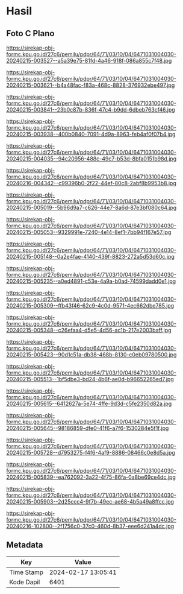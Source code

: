 # Hasil

## Foto C Plano

https://sirekap-obj-formc.kpu.go.id/27c6/pemilu/pdpr/64/71/03/10/04/6471031004030-20240215-003527--a5a39e75-81fd-4a46-918f-086a855c7f48.jpg

https://sirekap-obj-formc.kpu.go.id/27c6/pemilu/pdpr/64/71/03/10/04/6471031004030-20240215-003621--b4a48fac-f83a-468c-8828-376932ebe497.jpg

https://sirekap-obj-formc.kpu.go.id/27c6/pemilu/pdpr/64/71/03/10/04/6471031004030-20240215-003841--23b0c87b-836f-47c4-b9dd-6dbeb763cf46.jpg

https://sirekap-obj-formc.kpu.go.id/27c6/pemilu/pdpr/64/71/03/10/04/6471031004030-20240215-003938--400b0840-7091-4d9a-8963-feb4af0f07b4.jpg

https://sirekap-obj-formc.kpu.go.id/27c6/pemilu/pdpr/64/71/03/10/04/6471031004030-20240215-004035--94c20956-488c-49c7-b53d-8bfa0151b98d.jpg

https://sirekap-obj-formc.kpu.go.id/27c6/pemilu/pdpr/64/71/03/10/04/6471031004030-20240216-004342--c99396b0-2f22-44ef-80c8-2abf8b9953b8.jpg

https://sirekap-obj-formc.kpu.go.id/27c6/pemilu/pdpr/64/71/03/10/04/6471031004030-20240215-005019--5b96d9a7-c626-44e7-8a6d-87e3bf080c64.jpg

https://sirekap-obj-formc.kpu.go.id/27c6/pemilu/pdpr/64/71/03/10/04/6471031004030-20240215-005053--9329991e-7240-4e14-8ef1-7bb94f167e57.jpg

https://sirekap-obj-formc.kpu.go.id/27c6/pemilu/pdpr/64/71/03/10/04/6471031004030-20240215-005148--0a2e4fae-4140-439f-8823-272a5d53d60c.jpg

https://sirekap-obj-formc.kpu.go.id/27c6/pemilu/pdpr/64/71/03/10/04/6471031004030-20240215-005235--a0ed4891-c53e-4a9a-b0ad-74599dadd0e1.jpg

https://sirekap-obj-formc.kpu.go.id/27c6/pemilu/pdpr/64/71/03/10/04/6471031004030-20240215-005309--ffb43f46-62c9-4c0d-9571-4ec662dbe785.jpg

https://sirekap-obj-formc.kpu.go.id/27c6/pemilu/pdpr/64/71/03/10/04/6471031004030-20240215-005348--c26efaa4-d5e5-4d56-ac1b-217e2003baff.jpg

https://sirekap-obj-formc.kpu.go.id/27c6/pemilu/pdpr/64/71/03/10/04/6471031004030-20240215-005423--90d1c51a-db38-468b-8130-c0eb09780500.jpg

https://sirekap-obj-formc.kpu.go.id/27c6/pemilu/pdpr/64/71/03/10/04/6471031004030-20240215-005513--1bf5dbe3-bd24-4b6f-ae0d-b96652265ed7.jpg

https://sirekap-obj-formc.kpu.go.id/27c6/pemilu/pdpr/64/71/03/10/04/6471031004030-20240215-005615--6412627a-5e74-4ffe-9d3d-c5fe2350d82a.jpg

https://sirekap-obj-formc.kpu.go.id/27c6/pemilu/pdpr/64/71/03/10/04/6471031004030-20240215-005645--98186859-dfe0-41f6-a7f6-1530284e5f1f.jpg

https://sirekap-obj-formc.kpu.go.id/27c6/pemilu/pdpr/64/71/03/10/04/6471031004030-20240215-005728--d7953275-f4f6-4af9-8886-08466c0e8d5a.jpg

https://sirekap-obj-formc.kpu.go.id/27c6/pemilu/pdpr/64/71/03/10/04/6471031004030-20240215-005839--ea762092-3a22-4f75-86fa-0a8be69ce4dc.jpg

https://sirekap-obj-formc.kpu.go.id/27c6/pemilu/pdpr/64/71/03/10/04/6471031004030-20240215-005903--2d25ccc4-9f7b-49ec-ae68-4b5a49a8ffcc.jpg

https://sirekap-obj-formc.kpu.go.id/27c6/pemilu/pdpr/64/71/03/10/04/6471031004030-20240216-102800--2f1756c0-37c0-460d-8b37-eee6d241a4dc.jpg


## Metadata

| Key        | Value               |
| ---------- | ------------------- |
| Time Stamp | 2024-02-17 13:05:41 |
| Kode Dapil | 6401                |



